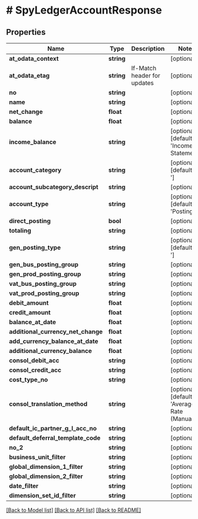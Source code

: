 # # SpyLedgerAccountResponse

## Properties

Name | Type | Description | Notes
------------ | ------------- | ------------- | -------------
**at_odata_context** | **string** |  | [optional]
**at_odata_etag** | **string** | If-Match header for updates | [optional]
**no** | **string** |  | [optional]
**name** | **string** |  | [optional]
**net_change** | **float** |  | [optional]
**balance** | **float** |  | [optional]
**income_balance** | **string** |  | [optional] [default to 'Income Statement']
**account_category** | **string** |  | [optional] [default to ' ']
**account_subcategory_descript** | **string** |  | [optional]
**account_type** | **string** |  | [optional] [default to 'Posting']
**direct_posting** | **bool** |  | [optional]
**totaling** | **string** |  | [optional]
**gen_posting_type** | **string** |  | [optional] [default to ' ']
**gen_bus_posting_group** | **string** |  | [optional]
**gen_prod_posting_group** | **string** |  | [optional]
**vat_bus_posting_group** | **string** |  | [optional]
**vat_prod_posting_group** | **string** |  | [optional]
**debit_amount** | **float** |  | [optional]
**credit_amount** | **float** |  | [optional]
**balance_at_date** | **float** |  | [optional]
**additional_currency_net_change** | **float** |  | [optional]
**add_currency_balance_at_date** | **float** |  | [optional]
**additional_currency_balance** | **float** |  | [optional]
**consol_debit_acc** | **string** |  | [optional]
**consol_credit_acc** | **string** |  | [optional]
**cost_type_no** | **string** |  | [optional]
**consol_translation_method** | **string** |  | [optional] [default to 'Average Rate (Manual)']
**default_ic_partner_g_l_acc_no** | **string** |  | [optional]
**default_deferral_template_code** | **string** |  | [optional]
**no_2** | **string** |  | [optional]
**business_unit_filter** | **string** |  | [optional]
**global_dimension_1_filter** | **string** |  | [optional]
**global_dimension_2_filter** | **string** |  | [optional]
**date_filter** | **string** |  | [optional]
**dimension_set_id_filter** | **string** |  | [optional]

[[Back to Model list]](../../README.md#models) [[Back to API list]](../../README.md#endpoints) [[Back to README]](../../README.md)
